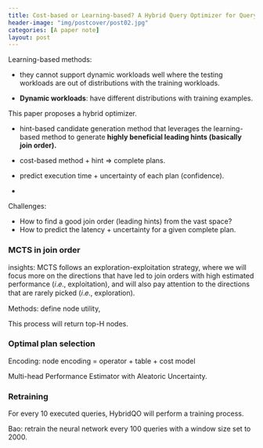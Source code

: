 ```yaml
---
title: Cost-based or Learning-based? A Hybrid Query Optimizer for Query Plan Selection
header-image: "img/postcover/post02.jpg"
categories: [A paper note]
layout: post
---
```


Learning-based methods:

- they cannot support dynamic workloads well where the testing workloads are out of distributions with the training workloads.

- **Dynamic workloads**: have different distributions with training examples.

This paper proposes a hybrid optimizer.

- hint-based candidate generation method that leverages the learning-based method to generate **highly beneficial leading hints (basically join order).**
- cost-based method + hint => complete plans.
- predict execution time + uncertainty of each plan (confidence).



- 

Challenges:

- How to find a good join order (leading hints) from the vast space?
- How to predict the latency + uncertainty for a given complete plan.



### MCTS in join order

insights: MCTS follows an exploration-exploitation strategy, where we will focus more on the directions that have led to join orders with high estimated performance (𝑖.𝑒., exploitation), and will also pay attention to the directions that are rarely picked (𝑖.𝑒., exploration).

Methods: define node utility, 

This process will return top-H nodes.

### Optimal plan selection

Encoding: node encoding = operator + table + cost model

Multi-head Performance Estimator with Aleatoric Uncertainty.

### Retraining

For every 10 executed queries, HybridQO will perform a training process.

Bao: retrain the neural network every 100 queries with a window size set to 2000.
